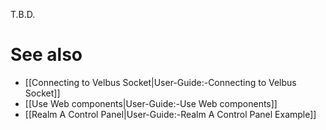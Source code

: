 T.B.D.

# See also

- [[Connecting to Velbus Socket|User-Guide:-Connecting to Velbus Socket]]
- [[Use Web components|User-Guide:-Use Web components]]
- [[Realm A Control Panel|User-Guide:-Realm A Control Panel Example]]